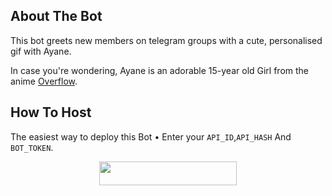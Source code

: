 ## About The Bot

This bot greets new members on telegram groups with a cute, personalised gif with Ayane.

In case you're wondering, Ayane is an adorable 15-year old Girl from the anime [Overflow](https://myanimelist.net/anime/40746/Overflow).

## How To Host
The easiest way to deploy this Bot
• Enter your ```API_ID```,```API_HASH``` And ```BOT_TOKEN```.
<p align="center"><a href="https://heroku.com/deploy?template=https://github.com/SussyCat7/AyaneBot"> <img src="https://img.shields.io/badge/Deploy%20To%20Heroku-black?style=for-the-badge&logo=heroku" width="220" height="38.45"/></a></p>
 

